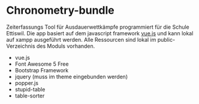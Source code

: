 # Chronometry-bundle
Zeiterfassungs Tool für Ausdauerwettkämpfe programmiert für die Schule Ettiswil. Die app basiert auf dem javascript framework [vue.js](https://vuejs.org/) und kann lokal auf xampp ausgeführt werden. Alle Ressourcen sind lokal im public-Verzeichnis des Moduls vorhanden.

* vue.js
* Font Awesome 5 Free
* Bootstrap Framework
* jquery (muss im theme eingebunden werden)
* popper.js
* stupid-table
* table-sorter


